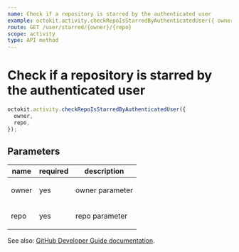 ```yaml
---
name: Check if a repository is starred by the authenticated user
example: octokit.activity.checkRepoIsStarredByAuthenticatedUser({ owner, repo })
route: GET /user/starred/{owner}/{repo}
scope: activity
type: API method
---
```


# Check if a repository is starred by the authenticated user

```js
octokit.activity.checkRepoIsStarredByAuthenticatedUser({
  owner,
  repo,
});
```

## Parameters

<table>
  <thead>
    <tr>
      <th>name</th>
      <th>required</th>
      <th>description</th>
    </tr>
  </thead>
  <tbody>
    <tr><td>owner</td><td>yes</td><td>

owner parameter

</td></tr>
<tr><td>repo</td><td>yes</td><td>

repo parameter

</td></tr>
  </tbody>
</table>

See also: [GitHub Developer Guide documentation](https://developer.github.com/v3/activity/starring/#check-if-a-repository-is-starred-by-the-authenticated-user).
